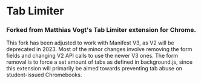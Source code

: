 # Tab Limiter

### Forked from Matthias Vogt's Tab Limiter extension for Chrome.

This fork has been adjusted to work with Manifest V3, as V2 will be deprecated in 2023. Most of the minor changes
involve removing the form fields and changing V2 API calls to use the newer V3 ones. The form removal is to force
a set amount of tabs as defined in background.js, since this extension will primarily be aimed towards preventing
tab abuse on student-issued Chromebooks.
